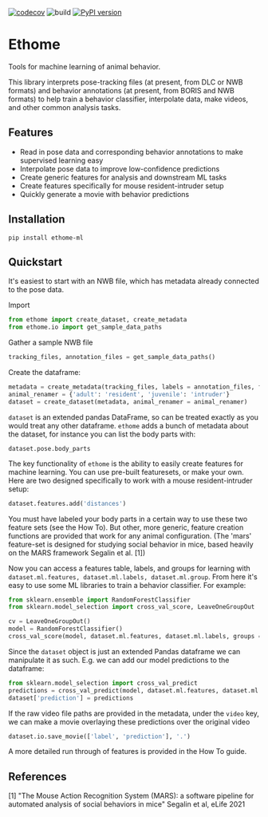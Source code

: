 [![codecov](https://codecov.io/gh/benlansdell/ethome/branch/master/graph/badge.svg?token=IJ0JJBOGGS)](https://codecov.io/gh/benlansdell/ethome)
![build](https://github.com/benlansdell/ethome/actions/workflows/workflow.yml/badge.svg)
[![PyPI version](https://badge.fury.io/py/ethome-ml.svg)](https://badge.fury.io/py/ethome-ml)

# Ethome

Tools for machine learning of animal behavior.

This library interprets pose-tracking files (at present, from DLC or NWB formats) and behavior annotations (at present, from BORIS and NWB formats) to help train a behavior classifier, interpolate data, make videos, and other common analysis tasks. 

## Features

* Read in pose data and corresponding behavior annotations to make supervised learning easy
* Interpolate pose data to improve low-confidence predictions 
* Create generic features for analysis and downstream ML tasks
* Create features specifically for mouse resident-intruder setup
* Quickly generate a movie with behavior predictions

## Installation

```
pip install ethome-ml
```

## Quickstart

It's easiest to start with an NWB file, which has metadata already connected to the pose data. 

Import
```python
from ethome import create_dataset, create_metadata
from ethome.io import get_sample_data_paths
```

Gather a sample NWB file
```python
tracking_files, annotation_files = get_sample_data_paths()
```

Create the dataframe:
```python
metadata = create_metadata(tracking_files, labels = annotation_files, fps = 30)
animal_renamer = {'adult': 'resident', 'juvenile': 'intruder'}
dataset = create_dataset(metadata, animal_renamer = animal_renamer)
```
`dataset` is an extended pandas DataFrame, so can be treated exactly as you would treat any other dataframe. `ethome` adds a bunch of metadata about the dataset, for instance you can list the body parts with:
```
dataset.pose.body_parts
```

The key functionality of `ethome` is the ability to easily create features for machine learning. You can use pre-built featuresets, or make your own. Here are two designed specifically to work with a mouse resident-intruder setup:
```python
dataset.features.add('distances')
```
You must have labeled your body parts in a certain way to use these two feature sets (see the How To). But other, more generic, feature creation functions are provided that work for any animal configuration. (The 'mars' feature-set is designed for studying social behavior in mice, based heavily on the MARS framework Segalin et al. [1])

Now you can access a features table, labels, and groups for learning with `dataset.ml.features, dataset.ml.labels, dataset.ml.group`. From here it's easy to use some ML libraries to train a behavior classifier. For example:
```python
from sklearn.ensemble import RandomForestClassifier
from sklearn.model_selection import cross_val_score, LeaveOneGroupOut

cv = LeaveOneGroupOut()
model = RandomForestClassifier()
cross_val_score(model, dataset.ml.features, dataset.ml.labels, groups = dataset.ml.group, cv = cv)
```

Since the `dataset` object is just an extended Pandas dataframe we can manipulate it as such. E.g. we can add our model predictions to the dataframe:
```python
from sklearn.model_selection import cross_val_predict
predictions = cross_val_predict(model, dataset.ml.features, dataset.ml.labels, groups = dataset.ml.group, cv = cv)
dataset['prediction'] = predictions
```

If the raw video file paths are provided in the metadata, under the `video` key, we can make a movie overlaying these predictions over the original video
```python
dataset.io.save_movie(['label', 'prediction'], '.')
```

A more detailed run through of features is provided in the How To guide.

## References

[1] "The Mouse Action Recognition System (MARS): a software pipeline for automated analysis of social behaviors in mice" Segalin et al, eLife 2021
